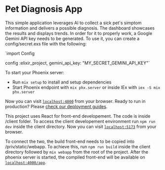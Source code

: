 # Pet Diagnosis App

This simple application leverages AI to collect a sick pet's simptom information and delivers a possible diagnosis. The dashboard showcases the results and displays trends. 
In order for it to properly work, a Google Gemini API key needs to be generated. To use it, you can create a config/secret.exs file with the following:

`import Config

config :elixir_project,
  gemini_api_key: "MY_SECRET_GEMINI_API_KEY"`

To start your Phoenix server:

  * Run `mix setup` to install and setup dependencies
  * Start Phoenix endpoint with `mix phx.server` or inside IEx with `iex -S mix phx.server`

Now you can visit [`localhost:4000`](http://localhost:4000) from your browser.
Ready to run in production? Please [check our deployment guides](https://hexdocs.pm/phoenix/deployment.html).

This project uses React for front-end developement. The code is inside /client folder. To access the client developement environment run `npm run dev` inside the client directory.
Now you can visit [`localhost:5173`](http://localhost:5173) from your browser.

To connect the two, the build front-end needs to be copied into /priv/static/webapp. To achieve this, run `npm run build` inside the client directory followed by `mix webapp` from the root of the project. After the phoenix server is started, the compiled front-end will be available on [`localhost:4000/app`](http://localhost:4000/app).
